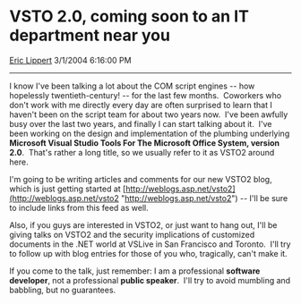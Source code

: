 <div id="page">

# VSTO 2.0, coming soon to an IT department near you

[Eric Lippert](https://social.msdn.microsoft.com/profile/Eric%20Lippert) 3/1/2004 6:16:00 PM

-----

<div id="content">

<div>

<span>I know I've been talking a lot about the COM script engines -- how hopelessly twentieth-century\! -- for the last few months.  Coworkers who don't work with me directly every day are often surprised to learn that I haven't been on the script team for about two years now.  I've been awfully busy over the last two years, and finally I can start talking about it.  I've been working on the design and implementation of the plumbing underlying **<span>Microsoft Visual Studio Tools For The Microsoft Office System, version 2.0</span>**.  That's rather a long title, so we usually refer to it as VSTO2 around here. </span>

<span></span>

<span>I'm going to be writing articles and comments for our new VSTO2 blog, which is just getting started at [http://weblogs.asp.net/vsto2](http://weblogs.asp.net/vsto2 "http://weblogs.asp.net/vsto2") -- I'll be sure to include links from this feed as well. </span>

<span></span>

<span>Also, if you guys are interested in VSTO2, or just want to hang out, I'll be giving talks on VSTO2 and the security implications of customized documents in the .NET world at VSLive in San Francisco and Toronto.  I'll try to follow up with blog entries for those of you who, tragically, can't make it.  </span>

<span></span>

<span>If you come to the talk, just remember: I am a professional **<span>software developer</span>**, not a professional **<span>public speaker</span>**.  I'll try to avoid mumbling and babbling, but no guarantees.</span>

</div>

</div>

</div>

